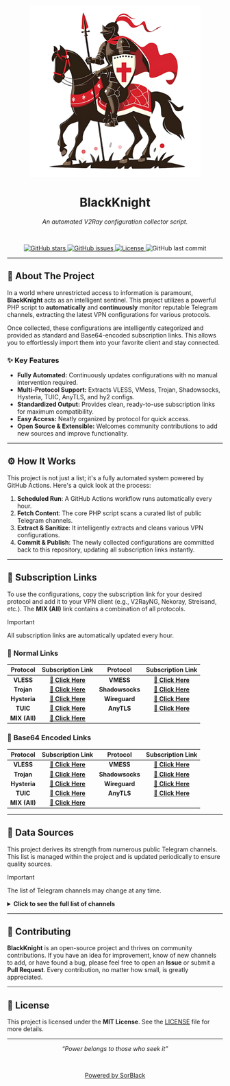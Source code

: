 <div align="center">
  <img src="/docs/BlackKnight.png" alt="BlackKnight Logo" width="400"/>
  <h1 align="center">BlackKnight</h1>
  <p align="center">
    <em>An automated V2Ray configuration collector script.</em>
  </p>
  <br />
  <p align="center">
    <a href="https://github.com/SoroushImanian/BlackKnight/stargazers">
      <img src="https://img.shields.io/github/stars/SoroushImanian/BlackKnight?style=for-the-badge&color=ffd000" alt="GitHub stars"/>
    </a>
    <a href="https://github.com/SoroushImanian/BlackKnight/issues">
      <img src="https://img.shields.io/github/issues/SoroushImanian/BlackKnight?style=for-the-badge&color=ff6a00" alt="GitHub issues"/>
    </a>
    <a href="https://github.com/SoroushImanian/BlackKnight/blob/main/LICENSE">
      <img src="https://img.shields.io/github/license/SoroushImanian/BlackKnight?style=for-the-badge&color=42c0ff" alt="License"/>
    </a>
    <img src="https://img.shields.io/github/last-commit/SoroushImanian/BlackKnight?style=for-the-badge&color=lightgrey" alt="GitHub last commit"/>
  </p>
</div>

---

## 📖 About The Project

In a world where unrestricted access to information is paramount, **BlackKnight** acts as an intelligent sentinel. This project utilizes a powerful PHP script to **automatically** and **continuously** monitor reputable Telegram channels, extracting the latest VPN configurations for various protocols.

Once collected, these configurations are intelligently categorized and provided as standard and Base64-encoded subscription links. This allows you to effortlessly import them into your favorite client and stay connected.

### ✨ Key Features

- **Fully Automated:** Continuously updates configurations with no manual intervention required.
- **Multi-Protocol Support:** Extracts VLESS, VMess, Trojan, Shadowsocks, Hysteria, TUIC, AnyTLS, and hy2 configs.
- **Standardized Output:** Provides clean, ready-to-use subscription links for maximum compatibility.
- **Easy Access:** Neatly organized by protocol for quick access.
- **Open Source & Extensible:** Welcomes community contributions to add new sources and improve functionality.

---

## ⚙️ How It Works

This project is not just a list; it's a fully automated system powered by GitHub Actions. Here's a quick look at the process:

1.  **Scheduled Run**: A GitHub Actions workflow runs automatically every hour.
2.  **Fetch Content**: The core PHP script scans a curated list of public Telegram channels.
3.  **Extract & Sanitize**: It intelligently extracts and cleans various VPN configurations.
4.  **Commit & Publish**: The newly collected configurations are committed back to this repository, updating all subscription links instantly.

---

## 🚀 Subscription Links

To use the configurations, copy the subscription link for your desired protocol and add it to your VPN client (e.g., V2RayNG, Nekoray, Streisand, etc.). The **MIX (All)** link contains a combination of all protocols.

> [!IMPORTANT]
> All subscription links are automatically updated every hour.

### 📁 **Normal Links**

| Protocol | Subscription Link | Protocol | Subscription Link |
| :---: | :---: | :---: | :---: |
| **VLESS** | [**🔗 Click Here**](https://raw.githubusercontent.com/SoroushImanian/BlackKnight/main/sub/vless) | **VMESS** | [**🔗 Click Here**](https://raw.githubusercontent.com/SoroushImanian/BlackKnight/main/sub/vmess) |
| **Trojan** | [**🔗 Click Here**](https://raw.githubusercontent.com/SoroushImanian/BlackKnight/main/sub/trojan) | **Shadowsocks** | [**🔗 Click Here**](https://raw.githubusercontent.com/SoroushImanian/BlackKnight/main/sub/ss) |
| **Hysteria** | [**🔗 Click Here**](https://raw.githubusercontent.com/SoroushImanian/BlackKnight/main/sub/hysteria) | **Wireguard** | [**🔗 Click Here**](https://raw.githubusercontent.com/SoroushImanian/BlackKnight/refs/heads/main/sub/wireguard) |
| **TUIC** | [**🔗 Click Here**](https://raw.githubusercontent.com/SoroushImanian/BlackKnight/main/sub/tuic) | **AnyTLS** | [**🔗 Click Here**](https://raw.githubusercontent.com/SoroushImanian/BlackKnight/main/sub/anytls) |
| **MIX (All)** | [**🔗 Click Here**](https://raw.githubusercontent.com/SoroushImanian/BlackKnight/main/sub/mix) | | |

### 🔐 **Base64 Encoded Links**

| Protocol | Subscription Link | Protocol | Subscription Link |
| :---: | :---: | :---: | :---: |
| **VLESS** | [**🔗 Click Here**](https://raw.githubusercontent.com/SoroushImanian/BlackKnight/main/sub/vlessbase64) | **VMESS** | [**🔗 Click Here**](https://raw.githubusercontent.com/SoroushImanian/BlackKnight/main/sub/vmessbase64) |
| **Trojan** | [**🔗 Click Here**](https://raw.githubusercontent.com/SoroushImanian/BlackKnight/main/sub/trojanbase64) | **Shadowsocks** | [**🔗 Click Here**](https://raw.githubusercontent.com/SoroushImanian/BlackKnight/main/sub/ssbase64) |
| **Hysteria** | [**🔗 Click Here**](https://raw.githubusercontent.com/SoroushImanian/BlackKnight/refs/heads/main/sub/hysteriabase64) | **Wireguard** | [**🔗 Click Here**](https://raw.githubusercontent.com/SoroushImanian/BlackKnight/refs/heads/main/sub/wireguardbase64) |
| **TUIC** | [**🔗 Click Here**](https://raw.githubusercontent.com/SoroushImanian/BlackKnight/main/sub/tuicbase64) | **AnyTLS** | [**🔗 Click Here**](https://raw.githubusercontent.com/SoroushImanian/BlackKnight/main/sub/anytlsbase64) |
| **MIX (All)** | [**🔗 Click Here**](https://raw.githubusercontent.com/SoroushImanian/BlackKnight/main/sub/mixbase64) | | |

---

## 📡 Data Sources

This project derives its strength from numerous public Telegram channels. This list is managed within the project and is updated periodically to ensure quality sources.

> [!IMPORTANT]
> The list of Telegram channels may change at any time.

<details>
  <summary><strong>Click to see the full list of channels</strong></summary>
  
  | Channel Name | Channel Link | Channel Name | Channel Link |
  |--------------|--------------|--------------|--------------|
  | MsV2ray | [Link](https://t.me/s/MsV2ray) | foxrayiran | [Link](https://t.me/s/foxrayiran) |
  | DailyV2RY | [Link](https://t.me/s/DailyV2RY) | yaney_01 | [Link](https://t.me/s/yaney_01) |
  | FreakConfig | [Link](https://t.me/s/FreakConfig) | EliV2ray | [Link](https://t.me/s/EliV2ray) |
  | ServerNett | [Link](https://t.me/s/ServerNett) | proxystore11 | [Link](https://t.me/s/proxystore11) |
  | v2rayng_fa2 | [Link](https://t.me/s/v2rayng_fa2) | v2rayng_org | [Link](https://t.me/s/v2rayng_org) |
  | V2rayNGvpni | [Link](https://t.me/s/V2rayNGvpni) | custom_14 | [Link](https://t.me/s/custom_14) |
  | v2rayNG_VPNN | [Link](https://t.me/s/v2rayNG_VPNN) | v2ray_outlineir | [Link](https://t.me/s/v2ray_outlineir) |
  | v2_vmess | [Link](https://t.me/s/v2_vmess) | FreeVlessVpn | [Link](https://t.me/s/FreeVlessVpn) |
  | vmess_vless_v2rayng | [Link](https://t.me/s/vmess_vless_v2rayng) | PrivateVPNs | [Link](https://t.me/s/PrivateVPNs) |
  | freeland8 | [Link](https://t.me/s/freeland8) | vmessiran | [Link](https://t.me/s/vmessiran) |
  | Outline_Vpn | [Link](https://t.me/s/Outline_Vpn) | vmessq | [Link](https://t.me/s/vmessq) |
  | WeePeeN | [Link](https://t.me/s/WeePeeN) | V2rayNG3 | [Link](https://t.me/s/V2rayNG3) |
  | ShadowsocksM | [Link](https://t.me/s/ShadowsocksM) | shadowsocksshop | [Link](https://t.me/s/shadowsocksshop) |
  | v2rayan | [Link](https://t.me/s/v2rayan) | ShadowSocks_s | [Link](https://t.me/s/ShadowSocks_s) |
  | VmessProtocol | [Link](https://t.me/s/VmessProtocol) | napsternetv_config | [Link](https://t.me/s/napsternetv_config) |
  | Easy_Free_VPN | [Link](https://t.me/s/Easy_Free_VPN) | V2Ray_FreedomIran | [Link](https://t.me/s/V2Ray_FreedomIran) |
  | V2RAY_VMESS_free | [Link](https://t.me/s/V2RAY_VMESS_free) | v2ray_for_free | [Link](https://t.me/s/v2ray_for_free) |
  | V2rayN_Free | [Link](https://t.me/s/V2rayN_Free) | free4allVPN | [Link](https://t.me/s/free4allVPN) |
  | vpn_ocean | [Link](https://t.me/s/vpn_ocean) | configV2rayForFree | [Link](https://t.me/s/configV2rayForFree) |
  | FreeV2rays | [Link](https://t.me/s/FreeV2rays) | DigiV2ray | [Link](https://t.me/s/DigiV2ray) |
  | v2rayNG_VPN | [Link](https://t.me/s/v2rayNG_VPN) | freev2rayssr | [Link](https://t.me/s/freev2rayssr) |
  | v2rayn_server | [Link](https://t.me/s/v2rayn_server) | Shadowlinkserverr | [Link](https://t.me/s/Shadowlinkserverr) |
  | iranvpnet | [Link](https://t.me/s/iranvpnet) | vmess_iran | [Link](https://t.me/s/vmess_iran) |
  | mahsaamoon1 | [Link](https://t.me/s/mahsaamoon1) | V2RAY_NEW | [Link](https://t.me/s/V2RAY_NEW) |
  | v2RayChannel | [Link](https://t.me/s/v2RayChannel) | configV2rayNG | [Link](https://t.me/s/configV2rayNG) |
  | config_v2ray | [Link](https://t.me/s/config_v2ray) | vpn_proxy_custom | [Link](https://t.me/s/vpn_proxy_custom) |
  | vpnmasi | [Link](https://t.me/s/vpnmasi) | v2ray_custom | [Link](https://t.me/s/v2ray_custom) |
  | VPNCUSTOMIZE | [Link](https://t.me/s/VPNCUSTOMIZE) | HTTPCustomLand | [Link](https://t.me/s/HTTPCustomLand) |
  | ViPVpn_v2ray | [Link](https://t.me/s/ViPVpn_v2ray) | FreeNet1500 | [Link](https://t.me/s/FreeNet1500) |
  | v2ray_ar | [Link](https://t.me/s/v2ray_ar) | beta_v2ray | [Link](https://t.me/s/beta_v2ray) |
  | vip_vpn_2022 | [Link](https://t.me/s/vip_vpn_2022) | FOX_VPN66 | [Link](https://t.me/s/FOX_VPN66) |
  | VorTexIRN | [Link](https://t.me/s/VorTexIRN) | YtTe3la | [Link](https://t.me/s/YtTe3la) |
  | V2RayOxygen | [Link](https://t.me/s/V2RayOxygen) | Network_442 | [Link](https://t.me/s/Network_442) |
  | VPN_443 | [Link](https://t.me/s/VPN_443) | v2rayng_v | [Link](https://t.me/s/v2rayng_v) |
  | ultrasurf_12 | [Link](https://t.me/s/ultrasurf_12) | iSeqaro | [Link](https://t.me/s/iSeqaro) |
  | frev2rayng | [Link](https://t.me/s/frev2rayng) | frev2ray | [Link](https://t.me/s/frev2ray) |
  | Awlix_ir | [Link](https://t.me/s/Awlix_ir) | v2rayngvpn | [Link](https://t.me/s/v2rayngvpn) |
  | God_CONFIG | [Link](https://t.me/s/God_CONFIG) | Configforvpn01 | [Link](https://t.me/s/Configforvpn01) |
  | inikotesla | [Link](https://t.me/s/inikotesla) | forwardv2ray | [Link](https://t.me/s/forwardv2ray) |
  | ParsRoute | [Link](https://t.me/s/ParsRoute) | TUICity | [Link](https://t.me/s/TUICity) |

</details>

---

## 🤝 Contributing

**BlackKnight** is an open-source project and thrives on community contributions. If you have an idea for improvement, know of new channels to add, or have found a bug, please feel free to open an **Issue** or submit a **Pull Request**. Every contribution, no matter how small, is greatly appreciated.

---

## 📜 License

This project is licensed under the **MIT License**. See the [LICENSE](https://github.com/SoroushImanian/BlackKnight/blob/main/LICENSE) file for more details.

---
<div align="center">
  <p><em>“Power belongs to those who seek it”</em></p>
  <br/>
  <p><a href="https://SorBlack.com" target="_blank">Powered by SorBlack</a></p>
</div>
